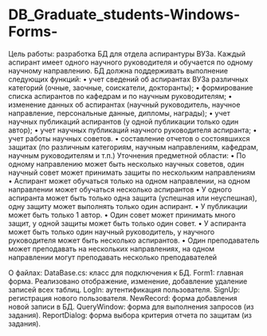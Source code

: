 # DB_Graduate_students-Windows-Forms-
Цель работы:  разработка БД для отдела аспирантуры ВУЗа. Каждый аспирант имеет 
одного научного руководителя и обучается по одному научному направлению. 
БД должна поддерживать выполнение следующих функций:
    • учет сведений об аспирантах   ВУЗа различных категорий (очные, заочные, соискатели, докторанты);
    • формирование списка аспирантов по кафедрам и по научным руководителям;
    • изменение данных об аспирантах  (научный руководитель, научное направление, 	персональные данные, дипломы, награды);
    • учет научных публикаций аспирантов (у одной публикации только один автор);
    • учет научных публикаций научного руководителя аспиранта;
    • учет работы научных советов.
    •  составление отчетов о состоявшихся защитах (по различным категориям, научным направлениям, кафедрам, научным руководителям и т.п.)
Уточнения предметной области:
•	По одному направлению может быть несколько научных советов, один научный совет может принимать защиты по нескольким направлениям
•	Аспирант может обучаться только на одном направлении, на одном направлении может обучаться несколько аспирантов
•	У одного аспиранта может быть только одна защита (успешная или неуспешная), одну защиту может выполнять только один аспирант.
•	У публикации может быть только 1 автор.
•	Один совет может принимать много защит, у одной защиты может быть только один совет.
•	У аспиранта может быть только один научный руководитель, у научного руководителя может быть несколько аспирантов.
•	Один преподаватель может преподавать на нескольких направлениях, на одном направлении могут преподавать несколько преподавателей

О файлах:
DataBase.cs: класс для подключения к БД.
Form1: главная форма. Реализовано отображение, изменение, добавление удаление записей всех таблиц.
LogIn: аутентификация пользователя.
SignUp: регистрация нового пользователя.
NewRecord: форма добавления новой записи в БД.
QueryWindow: форма для выполнения запросов (из задания).
ReportDialog: форма выбора критерия отчета по защитам (из задания).
